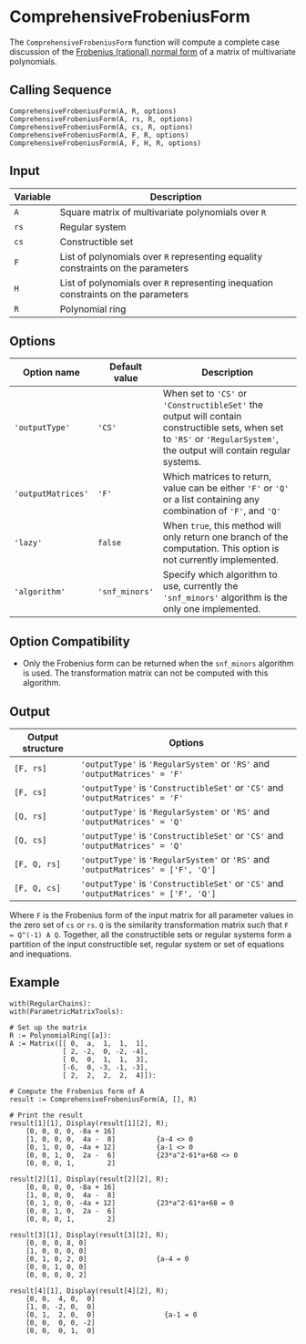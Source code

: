 # ComprehensiveFrobeniusForm
The `ComprehensiveFrobeniusForm` function will compute a complete case discussion of the [Frobenius (rational) normal form](https://en.wikipedia.org/wiki/Frobenius_normal_form) of a matrix of multivariate polynomials.

## Calling Sequence
```
ComprehensiveFrobeniusForm(A, R, options)
ComprehensiveFrobeniusForm(A, rs, R, options)
ComprehensiveFrobeniusForm(A, cs, R, options)
ComprehensiveFrobeniusForm(A, F, R, options)
ComprehensiveFrobeniusForm(A, F, H, R, options)
```

## Input

| Variable | Description |
| - | - |
| `A`  | Square matrix of multivariate polynomials over `R` |
| `rs` | Regular system |
| `cs` | Constructible set |
| `F`  | List of polynomials over `R` representing equality constraints on the parameters |
| `H`  | List of polynomials over `R` representing inequation constraints on the parameters |
| `R`  | Polynomial ring |

## Options

| Option name | Default value | Description |
| - | - | - |
| `'outputType'` | `'CS'` | When set to `'CS'` or `'ConstructibleSet'` the output will contain constructible sets, when set to `'RS'` or `'RegularSystem'`, the output will contain regular systems. |
| `'outputMatrices'` | `'F'` | Which matrices to return, value can be either `'F'` or `'Q'` or a list containing any combination of `'F'`, and `'Q'` |
| `'lazy'` | `false` | When `true`, this method will only return one branch of the computation. This option is not currently implemented. |
| `'algorithm'` | `'snf_minors'` | Specify which algorithm to use, currently the `'snf_minors'` algorithm is the only one implemented. |

## Option Compatibility
- Only the Frobenius form can be returned when the `snf_minors` algorithm is used. The transformation matrix can not be computed with this algorithm.

## Output

| Output structure | Options |
| - | - |
| `[F, rs]` | `'outputType'` is `'RegularSystem'` or `'RS'` and `'outputMatrices' = 'F'` |
| `[F, cs]` | `'outputType'` is `'ConstructibleSet'` or `'CS'` and `'outputMatrices' = 'F'` |
| `[Q, rs]` | `'outputType'` is `'RegularSystem'` or `'RS'` and `'outputMatrices' = 'Q'` |
| `[Q, cs]` | `'outputType'` is `'ConstructibleSet'` or `'CS'` and `'outputMatrices' = 'Q'` |
| `[F, Q, rs]` | `'outputType'` is `'RegularSystem'` or `'RS'` and `'outputMatrices' = ['F', 'Q']` |
| `[F, Q, cs]` | `'outputType'` is `'ConstructibleSet'` or `'CS'` and `'outputMatrices' = ['F', 'Q']` |

Where `F` is the Frobenius form of the input matrix for all parameter values in the zero set of `cs` or `rs`. `Q` is the similarity transformation matrix  such that `F = Q^(-1) A Q`. Together, all the constructible sets or regular systems form a partition of the input constructible set, regular system or set of equations and inequations.

## Example
```
with(RegularChains):
with(ParametricMatrixTools):

# Set up the matrix
R := PolynomialRing([a]):
A := Matrix([[ 0,  a,  1,  1,  1],
             [ 2, -2,  0, -2, -4],
             [ 0,  0,  1,  1,  3],
             [-6,  0, -3, -1, -3],
             [ 2,  2,  2,  2,  4]]):

# Compute the Frobenius form of A
result := ComprehensiveFrobeniusForm(A, [], R)

# Print the result
result[1][1], Display(result[1][2], R);
    [0, 0, 0, 0, -8a + 16]
    [1, 0, 0, 0,  4a -  8]          {a-4 <> 0
    [0, 1, 0, 0, -4a + 12]          {a-1 <> 0
    [0, 0, 1, 0,  2a -  6]          {23*a^2-61*a+68 <> 0
    [0, 0, 0, 1,        2]

result[2][1], Display(result[2][2], R);
    [0, 0, 0, 0, -8a + 16]
    [1, 0, 0, 0,  4a -  8]
    [0, 1, 0, 0, -4a + 12]          {23*a^2-61*a+68 = 0
    [0, 0, 1, 0,  2a -  6]
    [0, 0, 0, 1,        2]

result[3][1], Display(result[3][2], R);
    [0, 0, 0, 8, 0]
    [1, 0, 0, 0, 0]
    [0, 1, 0, 2, 0]                 {a-4 = 0
    [0, 0, 1, 0, 0]
    [0, 0, 0, 0, 2]

result[4][1], Display(result[4][2], R);
    [0, 0,  4, 0,  0]
    [1, 0, -2, 0,  0]
    [0, 1,  2, 0,  0]                 {a-1 = 0
    [0, 0,  0, 0, -2]
    [0, 0,  0, 1,  0]
```
